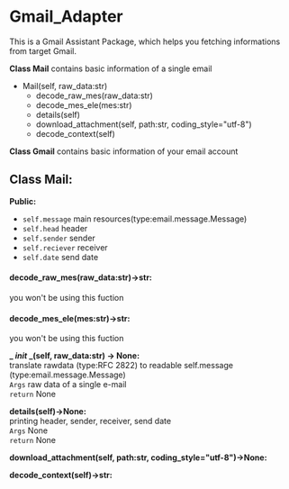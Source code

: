 # Gmail_Adapter
This is a Gmail Assistant Package, which helps you fetching informations from target Gmail.

**Class Mail** contains basic information of a single email  
- Mail(self, raw_data:str)
  - decode_raw_mes(raw_data:str)
  - decode_mes_ele(mes:str)
  - details(self)
  - download_attachment(self, path:str, coding_style="utf-8")
  - decode_context(self)

**Class Gmail** contains basic information of your email account

## Class Mail:
**Public:**
- `self.message` main resources(type:email.message.Message)
- `self.head` header
- `self.sender` sender
- `self.reciever` receiver
- `self.date` send date

#### **decode_raw_mes(raw_data:str)->str:**  
you won't be using this fuction

#### **decode_mes_ele(mes:str)->str:**  
you won't be using this fuction

**_ _init_ _(self, raw_data:str) -> None:**  
translate rawdata (type:RFC 2822) to readable self.message (type:email.message.Message)  
`Args` raw data of a single e-mail  
`return` None

**details(self)->None:**  
printing header, sender, receiver, send date  
`Args` None  
`return` None

**download_attachment(self, path:str, coding_style="utf-8")->None:**
    
**decode_context(self)->str:**
